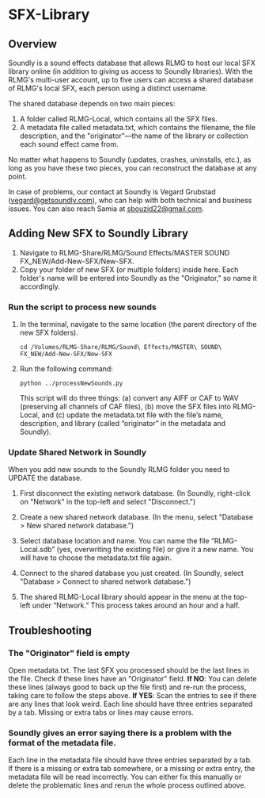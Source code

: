 # SFX-Library
## Overview
Soundly is a sound effects database that allows RLMG to host our local SFX library online (in addition to giving us access to Soundly libraries). With the RLMG's multi-user account, up to five users can access a shared database of RLMG's local SFX, each person using a distinct username. 

The shared database depends on two main pieces:

1. A folder called RLMG-Local, which contains all the SFX files.
2. A metadata file called metadata.txt, which contains the filename, the file description, and the "originator"—the name of the library or collection each sound effect came from.

No matter what happens to Soundly (updates, crashes, uninstalls, etc.), as long as you have these two pieces, you can reconstruct the database at any point.

In case of problems, our contact at Soundly is Vegard Grubstad (vegard@getsoundly.com), who can help with both technical and business issues. You can also reach Samia at sbouzid22@gmail.com.

## Adding New SFX to Soundly Library

1. Navigate to RLMG-Share/RLMG/Sound Effects/MASTER SOUND FX_NEW/Add-New-SFX/New-SFX.
2. Copy your folder of new SFX (or multiple folders) inside here. Each folder's name will be entered into Soundly as the "Originator," so name it accordingly.

### Run the script to process new sounds
1. In the terminal, navigate to the same location (the parent directory of the new SFX folders).

    `cd /Volumes/RLMG-Share/RLMG/Sound\ Effects/MASTER\ SOUND\ FX_NEW/Add-New-SFX/New-SFX`


2. Run the following command: 

    `python ../processNewSounds.py`

    This script will do three things: (a) convert any AIFF or CAF to WAV (preserving all channels of CAF files), (b) move the SFX files into RLMG-Local, and (c) update the metadata.txt file with the file’s name, description, and library (called “originator” in the metadata and Soundly).

### Update Shared Network in Soundly
When you add new sounds to the Soundly RLMG folder you need to UPDATE the database. 

1. First disconnect the existing network database. (In Soundly, right-click on "Network" in the top-left and select "Disconnect.")

2. Create a new shared network database. (In the menu, select "Database > New shared network database.")

3. Select database location and name. You can name the file “RLMG-Local.sdb” (yes, overwriting the existing file) or give it a new name.
You will have to choose the metadata.txt file again.

4. Connect to the shared database you just created. (In Soundly, select "Database > Connect to shared network database.")

5. The shared RLMG-Local library should appear in the menu at the top-left under “Network.” This process takes around an hour and a half.

## Troubleshooting
### The "Originator" field is empty
Open metadata.txt. The last SFX you processed should be the last lines in the file. Check if these lines have an "Originator" field. **If NO**: You can delete these lines (always good to back up the file first) and re-run the process, taking care to follow the steps above. **If YES**: Scan the entries to see if there are any lines that look weird. Each line should have three entries separated by a tab. Missing or extra tabs or lines may cause errors.

### Soundly gives an error saying there is a problem with the format of the metadata file.
Each line in the metadata file should have three entries separated by a tab. If there is a missing or extra tab somewhere, or a missing or extra entry, the metadata file will be read incorrectly. You can either fix this manually or delete the problematic lines and rerun the whole process outlined above. 
